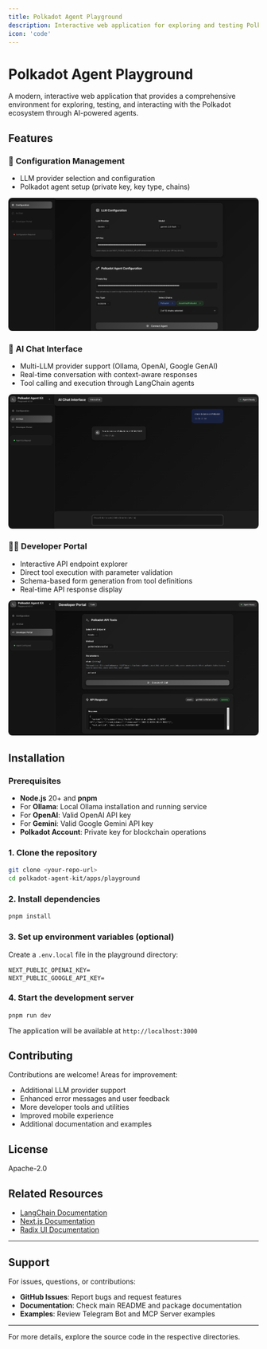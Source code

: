 ```yaml
---
title: Polkadot Agent Playground
description: Interactive web application for exploring and testing Polkadot Agent Kit capabilities with AI-powered chat and developer tools
icon: 'code'  
---
```


# Polkadot Agent Playground

A modern, interactive web application that provides a comprehensive environment for exploring, testing, and interacting with the Polkadot ecosystem through AI-powered agents.

## Features

### 🔧 **Configuration Management**
- LLM provider selection and configuration
- Polkadot agent setup (private key, key type, chains)

<Frame>
  <img src="../images/playground/config.png" style="border-radius: 0.5rem;" />
</Frame>


### 🤖 **AI Chat Interface**
- Multi-LLM provider support (Ollama, OpenAI, Google GenAI)
- Real-time conversation with context-aware responses
- Tool calling and execution through LangChain agents


<Frame>
  <img src="../images/playground/ai-chat.png" style="border-radius: 0.5rem;" />
</Frame>


### 👨‍💻 **Developer Portal**
- Interactive API endpoint explorer
- Direct tool execution with parameter validation
- Schema-based form generation from tool definitions
- Real-time API response display

<Frame>
  <img src="../images/playground/developer-portal.png" style="border-radius: 0.5rem;" />
</Frame>


## Installation

### Prerequisites

- **Node.js** 20+ and **pnpm**
- For **Ollama**: Local Ollama installation and running service
- For **OpenAI**: Valid OpenAI API key
- For **Gemini**: Valid Google Gemini API key
- **Polkadot Account**: Private key for blockchain operations

### 1. Clone the repository

```bash
git clone <your-repo-url>
cd polkadot-agent-kit/apps/playground
```

### 2. Install dependencies

```bash
pnpm install
```

### 3. Set up environment variables (optional)

Create a `.env.local` file in the playground directory:

```env
NEXT_PUBLIC_OPENAI_KEY=
NEXT_PUBLIC_GOOGLE_API_KEY=
```

### 4. Start the development server

```bash
pnpm run dev
```

The application will be available at `http://localhost:3000`

## Contributing

Contributions are welcome! Areas for improvement:

- Additional LLM provider support
- Enhanced error messages and user feedback
- More developer tools and utilities
- Improved mobile experience
- Additional documentation and examples


## License

Apache-2.0


## Related Resources

- [LangChain Documentation](https://js.langchain.com/)
- [Next.js Documentation](https://nextjs.org/docs)
- [Radix UI Documentation](https://www.radix-ui.com/)

---

## Support

For issues, questions, or contributions:

- **GitHub Issues**: Report bugs and request features
- **Documentation**: Check main README and package documentation
- **Examples**: Review Telegram Bot and MCP Server examples

---

For more details, explore the source code in the respective directories.
